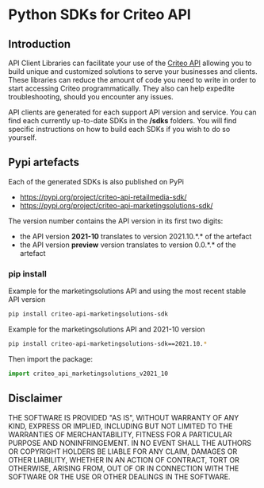 # Python SDKs for Criteo API

## Introduction

API Client Libraries can facilitate your use of the [Criteo API](https://developers.criteo.com/) allowing you to build unique and customized solutions to serve your businesses and clients.
These libraries can reduce the amount of code you need to write in order to start accessing Criteo programmatically. They also can help expedite troubleshooting, should you encounter any issues.

API clients are generated for each support API version and service. You can find each currently up-to-date SDKs in the **/sdks** folders. You will find specific instructions on how to build each SDKs if you wish to do so yourself.

## Pypi artefacts

Each of the generated SDKs is also published on PyPi
* https://pypi.org/project/criteo-api-retailmedia-sdk/
* https://pypi.org/project/criteo-api-marketingsolutions-sdk/

The version number contains the API version in its first two digits: 
* the API version **2021-10** translates to version 2021.10.\*.\* of the artefact
* the API version **preview** version translates to version 0.0.\*.\* of the artefact

### pip install

Example for the marketingsolutions API and using the most recent stable API version
```sh
pip install criteo-api-marketingsolutions-sdk
```

Example for the marketingsolutions API and 2021-10 version
```sh
pip install criteo-api-marketingsolutions-sdk==2021.10.*
```

Then import the package:
```python
import criteo_api_marketingsolutions_v2021_10 
```

## Disclaimer

THE SOFTWARE IS PROVIDED "AS IS", WITHOUT WARRANTY OF ANY KIND, EXPRESS OR IMPLIED, INCLUDING BUT NOT LIMITED TO THE WARRANTIES OF MERCHANTABILITY, FITNESS FOR A PARTICULAR PURPOSE AND NONINFRINGEMENT. IN NO EVENT SHALL THE AUTHORS OR COPYRIGHT HOLDERS BE LIABLE FOR ANY CLAIM, DAMAGES OR OTHER LIABILITY, WHETHER IN AN ACTION OF CONTRACT, TORT OR OTHERWISE, ARISING FROM, OUT OF OR IN CONNECTION WITH THE SOFTWARE OR THE USE OR OTHER DEALINGS IN THE SOFTWARE.

